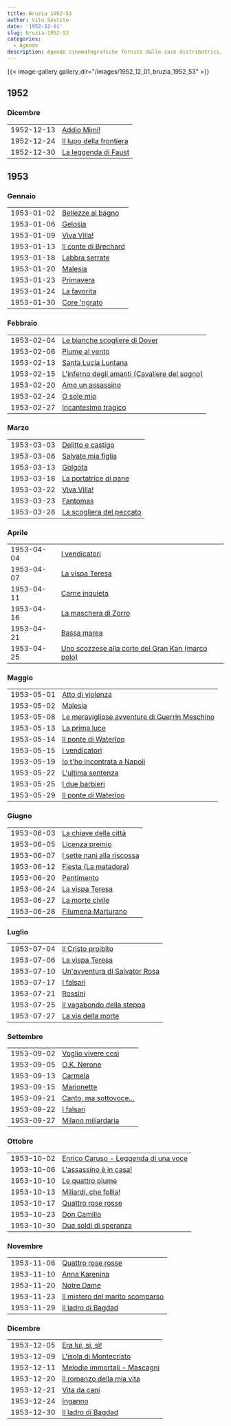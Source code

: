 ```yaml
---
title: Bruzia 1952-53
author: Vito Sestito
date: '1952-12-01'
slug: bruzia-1952-53
categories:
  - Agende
description: Agende cinematografiche fornite dalle case distributrici. Contengono informazioni dettagliate sulla data di proiezione, titolo del film, distributore e l’ammontare degli incassi.
---
```



{{< image-gallery gallery_dir="/images/1952_12_01_bruzia_1952_53" >}}





## 1952
### Dicembre


|           |                        |
|:----------|:-----------------------|
|1952-12-13 |[Addio Mimí!](https://www.imdb.com/title/tt0039131/)|
|1952-12-24 |[Il lupo della frontiera](https://www.imdb.com/title/tt0043765/)|
|1952-12-30 |[La leggenda di Faust](https://www.imdb.com/title/tt0040533/)|

## 1953
### Gennaio


|           |                     |
|:----------|:--------------------|
|1953-01-02 |[Bellezze al bagno](https://www.imdb.com/title/tt0036628/)|
|1953-01-06 |[Gelosia](https://www.imdb.com/title/tt0028505/)|
|1953-01-09 |[Viva Villa!](https://www.imdb.com/title/tt0025948/)|
|1953-01-13 |[Il conte di Brechard](https://www.imdb.com/title/tt0030012/)|
|1953-01-18 |[Labbra serrate](https://www.imdb.com/title/tt0034956/)|
|1953-01-20 |[Malesia](https://www.imdb.com/title/tt0041622/)|
|1953-01-23 |[Primavera](https://www.imdb.com/title/tt0039954/)|
|1953-01-24 |[La favorita](https://www.imdb.com/title/tt0044607/)|
|1953-01-30 |[Core 'ngrato](https://www.imdb.com/title/tt0043440/)|

### Febbraio


|           |                                             |
|:----------|:--------------------------------------------|
|1953-02-04 |[Le bianche scogliere di Dover](https://www.imdb.com/title/tt0037462/)|
|1953-02-06 |[Piume al vento](https://www.imdb.com/title/tt0430467/)|
|1953-02-13 |[Santa Lucia Luntana](https://www.imdb.com/title/tt0043993/)|
|1953-02-15 |[L'inferno degli amanti (Cavaliere del sogno)](https://www.imdb.com/title/tt0038403/)|
|1953-02-20 |[Amo un assassino](https://www.imdb.com/title/tt0043279/)|
|1953-02-24 |[O sole mio](https://www.imdb.com/title/tt0037953/)|
|1953-02-27 |[Incantesimo tragico](https://www.imdb.com/title/tt0043674/)|

### Marzo


|           |                         |
|:----------|:------------------------|
|1953-03-03 |[Delitto e castigo](https://www.imdb.com/title/tt0042351/)|
|1953-03-06 |[Salvate mia figlia](https://www.imdb.com/title/tt0201055/)|
|1953-03-13 |[Golgota](https://www.imdb.com/title/tt0025191/)|
|1953-03-18 |[La portatrice di pane](https://www.imdb.com/title/tt0041762/)|
|1953-03-22 |[Viva Villa!](https://www.imdb.com/title/tt0025948/)|
|1953-03-23 |[Fantomas](https://www.imdb.com/title/tt0143246/)|
|1953-03-28 |[La scogliera del peccato](https://www.imdb.com/title/tt0042933/)|

### Aprile


|           |                                                  |
|:----------|:-------------------------------------------------|
|1953-04-04 |[I vendicatori](https://www.imdb.com/title/tt0033490/)|
|1953-04-07 |[La vispa Teresa](https://www.imdb.com/title/tt0163897/)|
|1953-04-11 |[Carne inquieta](https://www.imdb.com/title/tt0044484/)|
|1953-04-16 |[La maschera di Zorro](https://www.imdb.com/title/tt0029818/)|
|1953-04-21 |[Bassa marea](https://www.imdb.com/title/tt0042579/)|
|1953-04-25 |[Uno scozzese alla corte del Gran Kan (marco polo)](https://www.imdb.com/title/tt0029842/)|

### Maggio


|           |                                              |
|:----------|:---------------------------------------------|
|1953-05-01 |[Atto di violenza](https://www.imdb.com/title/tt0041088/)|
|1953-05-02 |[Malesia](https://www.imdb.com/title/tt0041622/)|
|1953-05-08 |[Le meravigliose avventure di Guerrin Meschino](https://www.imdb.com/title/tt0043799/)|
|1953-05-13 |[La prima luce](https://www.imdb.com/title/tt0142782/)|
|1953-05-14 |[Il ponte di Waterloo](https://www.imdb.com/title/tt0033238/)|
|1953-05-15 |[I vendicatori](https://www.imdb.com/title/tt0033490/)|
|1953-05-19 |[Io t'ho incontrata a Napoli](https://www.imdb.com/title/tt0038645/)|
|1953-05-22 |[L'ultima sentenza](https://www.imdb.com/title/tt0044161/)|
|1953-05-25 |[I due barbieri](https://www.imdb.com/title/tt0463064/)|
|1953-05-29 |[Il ponte di Waterloo](https://www.imdb.com/title/tt0033238/)|

### Giugno


|           |                           |
|:----------|:--------------------------|
|1953-06-03 |[La chiave della città](https://www.imdb.com/title/tt0042634/)|
|1953-06-05 |[Licenza premio](https://www.imdb.com/title/tt0043741/)|
|1953-06-07 |[I sette nani alla riscossa](https://www.imdb.com/title/tt0044023/)|
|1953-06-12 |[Fiesta (La matadora)](https://www.imdb.com/title/tt0039377/)|
|1953-06-20 |[Pentimento](https://www.imdb.com/title/tt0045022/)|
|1953-06-24 |[La vispa Teresa](https://www.imdb.com/title/tt0163897/)|
|1953-06-27 |[La morte civile](https://www.imdb.com/title/tt0035084/)|
|1953-06-28 |[Filumena Marturano](https://www.imdb.com/title/tt0043533/)|

### Luglio


|           |                              |
|:----------|:-----------------------------|
|1953-07-04 |[Il Cristo proibito](https://www.imdb.com/title/tt0042354/)|
|1953-07-06 |[La vispa Teresa](https://www.imdb.com/title/tt0163897/)|
|1953-07-10 |[Un'avventura di Salvator Rosa](https://www.imdb.com/title/tt0032229/)|
|1953-07-17 |[I falsari](https://www.imdb.com/title/tt0042446/)|
|1953-07-21 |[Rossini](https://www.imdb.com/title/tt0034131/)|
|1953-07-25 |[Il vagabondo della steppa](https://www.imdb.com/title/tt0152086/)|
|1953-07-27 |[La via della morte](https://www.imdb.com/title/tt0042960/)|

### Settembre


|           |                     |
|:----------|:--------------------|
|1953-09-02 |[Voglio vivere così](https://www.imdb.com/title/tt0034366/)|
|1953-09-05 |[O.K. Nerone](https://www.imdb.com/title/tt0043870/)|
|1953-09-13 |[Carmela](https://www.imdb.com/title/tt0034580/)|
|1953-09-15 |[Marionette](https://www.imdb.com/title/tt0030420/)|
|1953-09-21 |[Canto, ma sottovoce…](https://www.imdb.com/title/tt0037574/)|
|1953-09-22 |[I falsari](https://www.imdb.com/title/tt0042446/)|
|1953-09-27 |[Milano miliardaria](https://www.imdb.com/title/tt0043805/)|

### Ottobre


|           |                                     |
|:----------|:------------------------------------|
|1953-10-02 |[Enrico Caruso - Leggenda di una voce](https://www.imdb.com/title/tt0043505/)|
|1953-10-06 |[L'assassino è in casa!](https://www.imdb.com/title/tt0033062/)|
|1953-10-10 |[Le quattro piume](https://www.imdb.com/title/tt0031334/)|
|1953-10-13 |[Miliardi, che follia!](https://www.imdb.com/title/tt0035066/)|
|1953-10-17 |[Quattro rose rosse](https://www.imdb.com/title/tt0043945/)|
|1953-10-23 |[Don Camillo](https://www.imdb.com/title/tt0043918/)|
|1953-10-30 |[Due soldi di speranza](https://www.imdb.com/title/tt0044572/)|

### Novembre


|           |                                |
|:----------|:-------------------------------|
|1953-11-06 |[Quattro rose rosse](https://www.imdb.com/title/tt0043945/)|
|1953-11-10 |[Anna Karenina](https://www.imdb.com/title/tt0026071/)|
|1953-11-20 |[Notre Dame](https://www.imdb.com/title/tt0031455/)|
|1953-11-23 |[Il mistero del marito scomparso](https://www.imdb.com/title/tt0043142/)|
|1953-11-29 |[Il ladro di Bagdad](https://www.imdb.com/title/tt0033152/)|

### Dicembre


|           |                             |
|:----------|:----------------------------|
|1953-12-05 |[Era lui, sì, sì!](https://www.imdb.com/title/tt0043506/)|
|1953-12-09 |[L'isola di Montecristo](https://www.imdb.com/title/tt0040480/)|
|1953-12-11 |[Melodie immortali - Mascagni](https://www.imdb.com/title/tt0046063/)|
|1953-12-20 |[Il romanzo della mia vita](https://www.imdb.com/title/tt0045101/)|
|1953-12-21 |[Vita da cani](https://www.imdb.com/title/tt0043108/)|
|1953-12-24 |[Inganno](https://www.imdb.com/title/tt0038462/)|
|1953-12-30 |[Il ladro di Bagdad](https://www.imdb.com/title/tt0033152/)|



